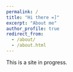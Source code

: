 ```yaml
---
permalink: /
title: "Hi there =]"
excerpt: "About me"
author_profile: true
redirect_from: 
  - /about/
  - /about.html
---
```


This is a site in progress.
